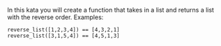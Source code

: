 In this kata you will create a function that takes in a list and returns a list with the reverse order. Examples:

```
reverse_list([1,2,3,4]) == [4,3,2,1]
reverse_list([3,1,5,4]) == [4,5,1,3]
```
